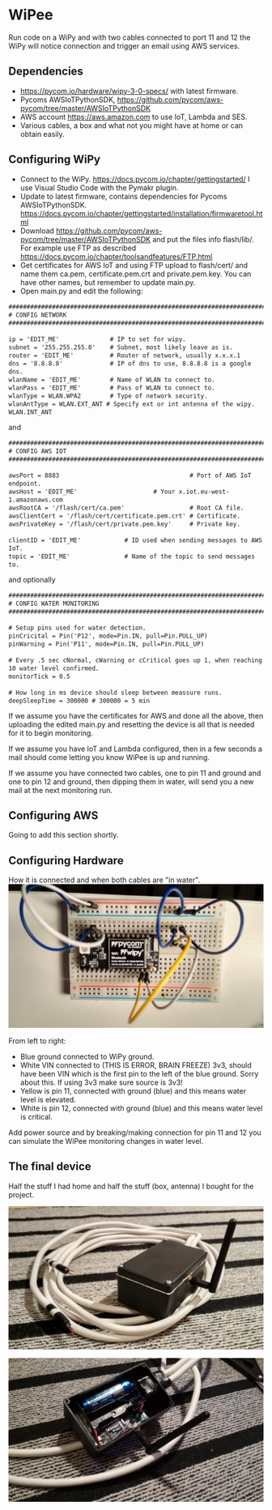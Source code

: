 # WiPee
Run code on a WiPy and with two cables connected to port 11 and 12 the WiPy will notice connection and trigger an email using AWS services. 

## Dependencies
* https://pycom.io/hardware/wipy-3-0-specs/ with latest firmware.
* Pycoms AWSIoTPythonSDK, https://github.com/pycom/aws-pycom/tree/master/AWSIoTPythonSDK
* AWS account https://aws.amazon.com to use IoT, Lambda and SES.
* Various cables, a box and what not you might have at home or can obtain easily.

## Configuring WiPy
* Connect to the WiPy. https://docs.pycom.io/chapter/gettingstarted/ I use Visual Studio Code with the Pymakr plugin.
* Update to latest firmware, contains dependencies for Pycoms AWSIoTPythonSDK. https://docs.pycom.io/chapter/gettingstarted/installation/firmwaretool.html
* Download https://github.com/pycom/aws-pycom/tree/master/AWSIoTPythonSDK and put the files info flash/lib/. For example use FTP as described https://docs.pycom.io/chapter/toolsandfeatures/FTP.html
* Get certificates for AWS IoT and using FTP upload to flash/cert/ and name them ca.pem, certificate.pem.crt and private.pem.key. You can have other names, but remember to update main.py.
* Open main.py and edit the following:
```
###################################################################################################
# CONFIG NETWORK
###################################################################################################

ip = 'EDIT_ME'              # IP to set for wipy.
subnet = '255.255.255.0'    # Subnet, most likely leave as is.
router = 'EDIT_ME'          # Router of network, usually x.x.x.1
dns = '8.8.8.8'             # IP of dns to use, 8.8.8.8 is a google dns.
wlanName = 'EDIT_ME'        # Name of WLAN to connect to.
wlanPass = 'EDIT_ME'        # Pass of WLAN to connect to.
wlanType = WLAN.WPA2        # Type of network security.
wlanAntType = WLAN.EXT_ANT # Specify ext or int antenna of the wipy. WLAN.INT_ANT
```
and
```
###################################################################################################
# CONFIG AWS IOT
###################################################################################################

awsPort = 8883                                    # Port of AWS IoT endpoint.
awsHost = 'EDIT_ME'                     # Your x.iot.eu-west-1.amazonaws.com
awsRootCA = '/flash/cert/ca.pem'                  # Root CA file.
awsClientCert = '/flash/cert/certificate.pem.crt' # Certificate.
awsPrivateKey = '/flash/cert/private.pem.key'     # Private key.

clientID = 'EDIT_ME'            # ID used when sending messages to AWS IoT.
topic = 'EDIT_ME'               # Name of the topic to send messages to.

```
and optionally 
```
###################################################################################################
# CONFIG WATER MONITORING
###################################################################################################

# Setup pins used for water detection.
pinCricital = Pin('P12', mode=Pin.IN, pull=Pin.PULL_UP)
pinWarning = Pin('P11', mode=Pin.IN, pull=Pin.PULL_UP)

# Every .5 sec cNormal, cWarning or cCritical goes up 1, when reaching 10 water level confirmed.
monitorTick = 0.5

# How long in ms device should sleep between meassure runs.
deepSleepTime = 300000 # 300000 = 5 min
```
If we assume you have the certificates for AWS and done all the above, then uploading the edited main.py and resetting the device is all that is needed for it to begin monitoring. 

If we assume you have IoT and Lambda configured, then in a few seconds a mail should come letting you know WiPee is up and running.

If we assume you have connected two cables, one to pin 11 and ground and one to pin 12 and ground, then dipping them in water, will send you a new mail at the next monitoring run.


## Configuring AWS
Going to add this section shortly.

## Configuring Hardware
How it is connected and when both cables are "in water".
![breadboard](https://github.com/smjnab/WiPee/blob/master/bread.jpg)

From left to right:
* Blue ground connected to WiPy ground.
* White VIN connected to (THIS IS ERROR, BRAIN FREEZE) 3v3, should have been VIN which is the first pin to the left of the blue ground. Sorry about this. If using 3v3 make sure source is 3v3!
* Yellow is pin 11, connected with ground (blue) and this means water level is elevated.
* White is pin 12, connected with ground (blue) and this means water level is critical.

Add power source and by breaking/making connection for pin 11 and 12 you can simulate the WiPee monitoring changes in water level.


## The final device
Half the stuff I had home and half the stuff (box, antenna) I bought for the project.

![box](https://github.com/smjnab/WiPee/blob/master/box.jpg)

![inside](https://github.com/smjnab/WiPee/blob/master/inside.jpg)

